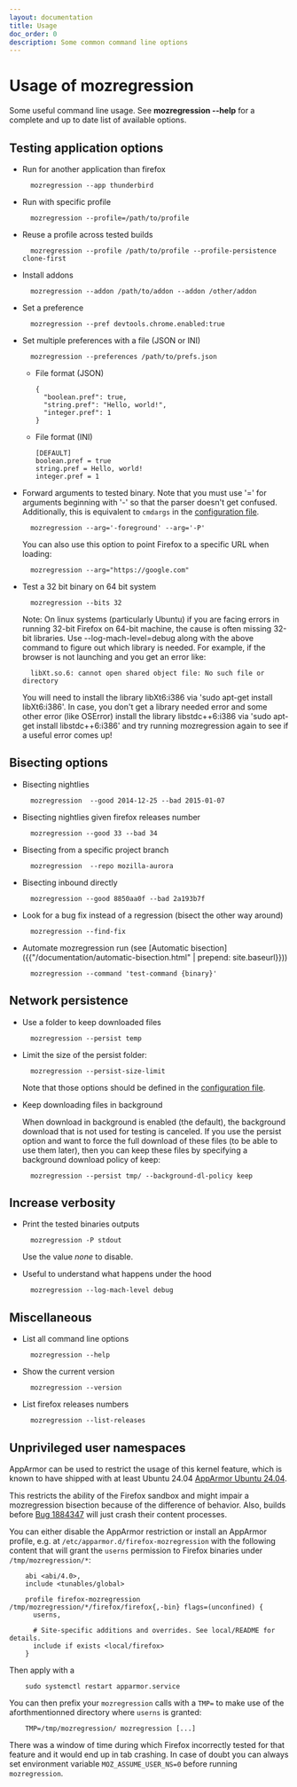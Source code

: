 ```yaml
---
layout: documentation
title: Usage
doc_order: 0
description: Some common command line options
---
```


# Usage of mozregression

Some useful command line usage. See **mozregression -\-help** for a complete and up
to date list of available options.


## Testing application options

- Run for another application than firefox

        mozregression --app thunderbird

- Run with specific profile

        mozregression --profile=/path/to/profile

- Reuse a profile across tested builds

        mozregression --profile /path/to/profile --profile-persistence clone-first

- Install addons

        mozregression --addon /path/to/addon --addon /other/addon

- Set a preference

        mozregression --pref devtools.chrome.enabled:true

- Set multiple preferences with a file (JSON or INI)

        mozregression --preferences /path/to/prefs.json

  - File format (JSON)

        {
          "boolean.pref": true,
          "string.pref": "Hello, world!",
          "integer.pref": 1
        }

  - File format (INI)

        [DEFAULT]
        boolean.pref = true
        string.pref = Hello, world!
        integer.pref = 1

- Forward arguments to tested binary. Note that you must use '=' for arguments beginning with '-' so that the parser doesn't get confused. Additionally, this is equivalent to `cmdargs` in the [configuration file](configuration.html).

        mozregression --arg='-foreground' --arg='-P'

   You can also use this option to point Firefox to a specific URL when loading:

        mozregression --arg="https://google.com"

- Test a 32 bit binary on 64 bit system

        mozregression --bits 32

  Note: On linux systems (particularly Ubuntu) if you are facing errors in running 32-bit Firefox on
  64-bit machine, the cause is often missing 32-bit libraries. Use --log-mach-level=debug along with the
  above command to figure out which library is needed. For example, if the browser is not launching and
  you get an error like:

        libXt.so.6: cannot open shared object file: No such file or directory

  You will need to install the library libXt6:i386 via 'sudo apt-get install libXt6:i386'. In case,
  you don't get a library needed error and some other error (like OSError) install the library
  libstdc++6:i386 via 'sudo apt-get install libstdc++6:i386' and try running mozregression again to see if
  a useful error comes up!

## Bisecting options

- Bisecting nightlies

        mozregression  --good 2014-12-25 --bad 2015-01-07

- Bisecting nightlies given firefox releases number

        mozregression --good 33 --bad 34

- Bisecting from a specific project branch

        mozregression  --repo mozilla-aurora

- Bisecting inbound directly

        mozregression --good 8850aa0f --bad 2a193b7f

- Look for a bug fix instead of a regression (bisect the other way around)

        mozregression --find-fix

- Automate mozregression run (see [Automatic bisection]({{"/documentation/automatic-bisection.html" | prepend: site.baseurl}}))

        mozregression --command 'test-command {binary}'

## Network persistence

- Use a folder to keep downloaded files

        mozregression --persist temp

- Limit the size of the persist folder:

        mozregression --persist-size-limit

  Note that those options should be defined in the [configuration file](configuration.html).

- Keep downloading files in background

  When download in background is enabled (the default), the background download that
  is not used for testing is canceled. If you use the persist option and want to force
  the full download of these files (to be able to use them later), then you can keep
  these files by specifying a background download policy of keep:

        mozregression --persist tmp/ --background-dl-policy keep

## Increase verbosity

- Print the tested binaries outputs

        mozregression -P stdout

  Use the value *none* to disable.

- Useful to understand what happens under the hood

        mozregression --log-mach-level debug

## Miscellaneous

- List all command line options

        mozregression --help

- Show the current version

        mozregression --version

- List firefox releases numbers

        mozregression --list-releases

## Unprivileged user namespaces

AppArmor can be used to restrict the usage of this kernel feature, which is
known to have shipped with at least Ubuntu 24.04 [AppArmor Ubuntu 24.04](https://bugs.launchpad.net/ubuntu/+source/apparmor/+bug/2046844).

This restricts the ability of the Firefox sandbox and might impair a
mozregression bisection because of the difference of behavior. Also, builds
before [Bug 1884347](https://bugzilla.mozilla.org/show_bug.cgi?id=1884347) will
just crash their content processes.

You can either disable the AppArmor restriction or install an AppArmor profile,
e.g. at `/etc/apparmor.d/firefox-mozregression` with the following content that
will grant the `userns` permission to Firefox binaries under
`/tmp/mozregression/*`:

        abi <abi/4.0>,
        include <tunables/global>

        profile firefox-mozregression /tmp/mozregression/*/firefox/firefox{,-bin} flags=(unconfined) {
          userns,

          # Site-specific additions and overrides. See local/README for details.
          include if exists <local/firefox>
        }

Then apply with a

        sudo systemctl restart apparmor.service

You can then prefix your `mozregression` calls with a `TMP=` to make use of the
aforthmentionned directory where `userns` is granted:

        TMP=/tmp/mozregression/ mozregression [...]

There was a window of time during which Firefox incorrectly tested for that
feature and it would end up in tab crashing. In case of doubt you can always
set environment variable `MOZ_ASSUME_USER_NS=0` before running `mozregression`.
